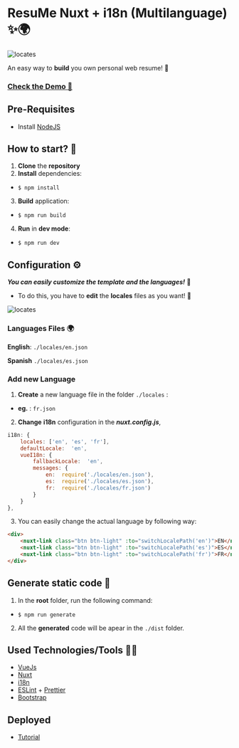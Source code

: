 
# ResuMe Nuxt + i18n (Multilanguage) ✨🌍

![locates](./documentation/ResumeLogo.png)

An easy way to **build** you own personal web resume! 💪
### [Check the Demo 💾](https://ivangreve.com/)

## Pre-Requisites 

- Install [NodeJS](https://nodejs.org/es/)


##  How to start? 🥳
1) **Clone** the **repository**
2) **Install** dependencies:
  - `$ npm install`
3) **Build** application:
  - `$ npm run build`
4) **Run** in **dev mode**:
  - `$ npm run dev`


## Configuration ⚙

***You can easily customize the template and the languages!*** 🚀
- To do this, you have to **edit** the **locales** files as you want! 📄

![locates](./documentation/localefiles.jpg)

### Languages Files 🌍
**English**: `./locales/en.json`

**Spanish** `./locales/es.json`

### Add new Language
1) **Create** a new language file in the folder `./locales` :
- **eg.** : `fr.json`
2) **Change** **i18n** configuration in the ***nuxt.config.js***, 
```javascript
i18n: {
	locales: ['en', 'es', 'fr'],
	defaultLocale:  'en',
	vueI18n: {
		fallbackLocale:  'en',
		messages: {
			en:  require('./locales/en.json'),
			es:  require('./locales/es.json'),
			fr:  require('./locales/fr.json')
		}
	}
},
```
3) You can easily change the actual language by following way:
```html
<div>
	<nuxt-link class="btn btn-light" :to="switchLocalePath('en')">EN</nuxt-link>
	<nuxt-link class="btn btn-light" :to="switchLocalePath('es')">ES</nuxt-link>
	<nuxt-link class="btn btn-light" :to="switchLocalePath('fr')">FR</nuxt-link>
</div>
```

##  Generate static code 🥳
1) In the **root** folder, run the following command:
- `$ npm run generate`
2) All the **generated** code will be apear in the `./dist` folder.


## Used Technologies/Tools 🔧🦾

- [VueJs](https://vuejs.org/)
- [Nuxt](https://nuxtjs.org/)
- [i18n](https://nuxtjs.org/examples/i18n/)
- [ESLint](https://eslint.org/) + [Prettier](https://prettier.io/)
- [Bootstrap](https://getbootstrap.com/docs/4.1/getting-started/introduction/)


## Deployed

- [Tutorial](https://www.freecodecamp.org/news/deploy-a-nuxt-app-to-s3-in-5-minutes-515a161eb74f/)